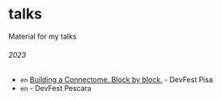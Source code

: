 # talks
Material for my talks

###### 2023

- `en` [Building a Connectome. Block by block.](./) - DevFest Pisa
- `en` [](.2023/2023-11-18) - DevFest Pescara




